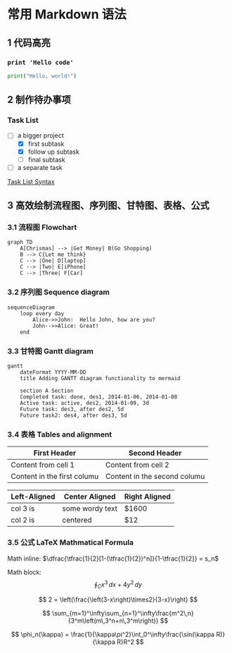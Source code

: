 # 常用 Markdown 语法
## 1 代码高亮

### `print 'Hello code' `

```python
print("Hello, world!")
```

## 2 制作待办事项

### Task List

- [ ] a bigger project
    - [x] first subtask
    - [x] follow up subtask
    - [ ] final subtask
- [ ] a separate task

[Task List Syntax](https：//help.github.com/articles/writing-on-github/#task-lists)

## 3 高效绘制流程图、序列图、甘特图、表格、公式

### 3.1 流程图 Flowchart
```mermaid
graph TD
    A[Chrismas] --> |Get Money| B(Go Shopping)
    B --> C{Let me think}
    C --> |One| D[laptop]
    C --> |Two| E[iPhone]
    C --> |Three| F[Car]
```

### 3.2 序列图 Sequence diagram
```mermaid
sequenceDiagram
    loop every day
        Alice->>John:  Hello John, how are you?
        John-->>Alice: Great!
    end
```

### 3.3 甘特图 Gantt diagram
```mermaid
gantt
    dateFormat YYYY-MM-DD
    title Adding GANTT diagram functionality to mermaid

    section A Section
    Completed task: done, des1, 2014-01-06, 2014-01-08
    Active task: active, des2, 2014-01-09, 3d
    Future task: des3, after des2, 5d
    Future task2: des4, after des3, 5d
```

### 3.4 表格 Tables and alignment

| First Header                | Second Header                |
| --------------------------- | ---------------------------- |
| Content from cell 1         | Content from cell 2          |
| Content in the first columu | Content in the second columu |

| Left-Aligned | Center Aligned  | Right Aligned |
| ------------ | --------------- | ------------- |
| col 3 is     | some wordy text | $1600         |
| col 2 is     | centered        | $12           |

### 3.5 公式 LaTeX Mathmatical Formula

Math inline: $\dfrac{\tfrac{1}{2}[1-(\tfrac{1}{2})^n]}{1-\tfrac{1}{2}} = s_n$

Math block:
$$
\oint_C x^3\,dx + 4y^2\,dy
$$

$$
2 = \left(\frac{\left(3-x\right)\times2}{3-x}\right)
$$

$$
\sum_{m=1}^\infty\sum_{n=1}^\infty\frac{m^2\,n}{3^m\left(m\,3^n+n\,3^m\right)}
$$

$$
\phi_n(\kappa) = \frac{1}{\kappa\pi^2}\int_0^\infty\frac{\sin(\kappa R)}{\kappa R}R^2
$$

